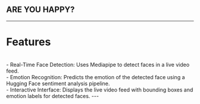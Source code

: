 ## ARE YOU HAPPY? ##
---
# Features<br>
<br>
- Real-Time Face Detection: Uses Mediapipe to detect faces in a live video feed.<br>
- Emotion Recognition: Predicts the emotion of the detected face using a Hugging Face sentiment analysis pipeline.<br>
- Interactive Interface: Displays the live video feed with bounding boxes and emotion labels for detected faces.
---
